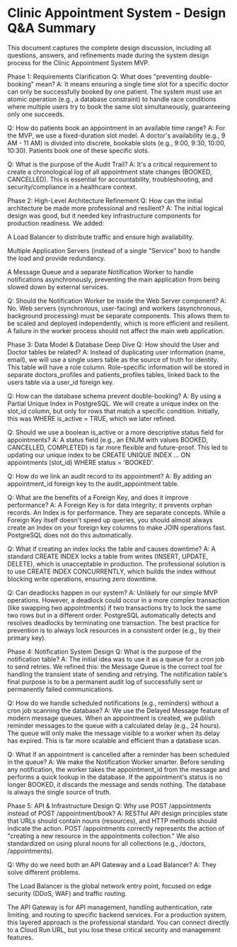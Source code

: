 # Clinic Appointment System - Design Q&A Summary
This document captures the complete design discussion, including all questions, answers, and refinements made during the system design process for the Clinic Appointment System MVP.

Phase 1: Requirements Clarification
Q: What does "preventing double-booking" mean?
A: It means ensuring a single time slot for a specific doctor can only be successfully booked by one patient. The system must use an atomic operation (e.g., a database constraint) to handle race conditions where multiple users try to book the same slot simultaneously, guaranteeing only one succeeds.

Q: How do patients book an appointment in an available time range?
A: For the MVP, we use a fixed-duration slot model. A doctor's availability (e.g., 9 AM - 11 AM) is divided into discrete, bookable slots (e.g., 9:00, 9:30, 10:00, 10:30). Patients book one of these specific slots.

Q: What is the purpose of the Audit Trail?
A: It's a critical requirement to create a chronological log of all appointment state changes (BOOKED, CANCELLED). This is essential for accountability, troubleshooting, and security/compliance in a healthcare context.

Phase 2: High-Level Architecture Refinement
Q: How can the initial architecture be made more professional and resilient?
A: The initial logical design was good, but it needed key infrastructure components for production readiness. We added:

A Load Balancer to distribute traffic and ensure high availability.

Multiple Application Servers (instead of a single "Service" box) to handle the load and provide redundancy.

A Message Queue and a separate Notification Worker to handle notifications asynchronously, preventing the main application from being slowed down by external services.

Q: Should the Notification Worker be inside the Web Server component?
A: No. Web servers (synchronous, user-facing) and workers (asynchronous, background processing) must be separate components. This allows them to be scaled and deployed independently, which is more efficient and resilient. A failure in the worker process should not affect the main web application.

Phase 3: Data Model & Database Deep Dive
Q: How should the User and Doctor tables be related?
A: Instead of duplicating user information (name, email), we will use a single users table as the source of truth for identity. This table will have a role column. Role-specific information will be stored in separate doctors_profiles and patients_profiles tables, linked back to the users table via a user_id foreign key.

Q: How can the database schema prevent double-booking?
A: By using a Partial Unique Index in PostgreSQL. We will create a unique index on the slot_id column, but only for rows that match a specific condition. Initially, this was WHERE is_active = TRUE, which we later refined.

Q: Should we use a boolean is_active or a more descriptive status field for appointments?
A: A status field (e.g., an ENUM with values BOOKED, CANCELLED, COMPLETED) is far more flexible and future-proof. This led to updating our unique index to be CREATE UNIQUE INDEX ... ON appointments (slot_id) WHERE status = 'BOOKED'.

Q: How do we link an audit record to its appointment?
A: By adding an appointment_id foreign key to the audit_appointment table.

Q: What are the benefits of a Foreign Key, and does it improve performance?
A: A Foreign Key is for data integrity; it prevents orphan records. An Index is for performance. They are separate concepts. While a Foreign Key itself doesn't speed up queries, you should almost always create an Index on your foreign key columns to make JOIN operations fast. PostgreSQL does not do this automatically.

Q: What if creating an index locks the table and causes downtime?
A: A standard CREATE INDEX locks a table from writes (INSERT, UPDATE, DELETE), which is unacceptable in production. The professional solution is to use CREATE INDEX CONCURRENTLY, which builds the index without blocking write operations, ensuring zero downtime.

Q: Can deadlocks happen in our system?
A: Unlikely for our simple MVP operations. However, a deadlock could occur in a more complex transaction (like swapping two appointments) if two transactions try to lock the same two rows but in a different order. PostgreSQL automatically detects and resolves deadlocks by terminating one transaction. The best practice for prevention is to always lock resources in a consistent order (e.g., by their primary key).

Phase 4: Notification System Design
Q: What is the purpose of the notification table?
A: The initial idea was to use it as a queue for a cron job to send retries. We refined this: the Message Queue is the correct tool for handling the transient state of sending and retrying. The notification table's final purpose is to be a permanent audit log of successfully sent or permanently failed communications.

Q: How do we handle scheduled notifications (e.g., reminders) without a cron job scanning the database?
A: We use the Delayed Message feature of modern message queues. When an appointment is created, we publish reminder messages to the queue with a calculated delay (e.g., 24 hours). The queue will only make the message visible to a worker when its delay has expired. This is far more scalable and efficient than a database scan.

Q: What if an appointment is cancelled after a reminder has been scheduled in the queue?
A: We make the Notification Worker smarter. Before sending any notification, the worker takes the appointment_id from the message and performs a quick lookup in the database. If the appointment's status is no longer BOOKED, it discards the message and sends nothing. The database is always the single source of truth.

Phase 5: API & Infrastructure Design
Q: Why use POST /appointments instead of POST /appointment/book?
A: RESTful API design principles state that URLs should contain nouns (resources), and HTTP methods should indicate the action. POST /appointments correctly represents the action of "creating a new resource in the appointments collection." We also standardized on using plural nouns for all collections (e.g., /doctors, /appointments).

Q: Why do we need both an API Gateway and a Load Balancer?
A: They solve different problems.

The Load Balancer is the global network entry point, focused on edge security (DDoS, WAF) and traffic routing.

The API Gateway is for API management, handling authentication, rate limiting, and routing to specific backend services.
For a production system, this layered approach is the professional standard. You can connect directly to a Cloud Run URL, but you lose these critical security and management features.